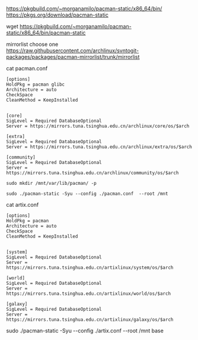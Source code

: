 https://pkgbuild.com/~morganamilo/pacman-static/x86_64/bin/   
https://pkgs.org/download/pacman-static  

wget https://pkgbuild.com/~morganamilo/pacman-static/x86_64/bin/pacman-static  

mirrorlist choose one  
https://raw.githubusercontent.com/archlinux/svntogit-packages/packages/pacman-mirrorlist/trunk/mirrorlist  

cat pacman.conf
```
[options]
HoldPkg = pacman glibc
Architecture = auto
CheckSpace
CleanMethod = KeepInstalled


[core]
SigLevel = Required DatabaseOptional
Server = https://mirrors.tuna.tsinghua.edu.cn/archlinux/core/os/$arch

[extra]
SigLevel = Required DatabaseOptional
Server = https://mirrors.tuna.tsinghua.edu.cn/archlinux/extra/os/$arch

[community]
SigLevel = Required DatabaseOptional
Server = https://mirrors.tuna.tsinghua.edu.cn/archlinux/community/os/$arch
```

```
sudo mkdir /mnt/var/lib/pacman/ -p
```
```
sudo ./pacman-static -Syu --config ./pacman.conf  --root /mnt
```


cat artix.conf   
```
[options]
HoldPkg = pacman 
Architecture = auto
CheckSpace
CleanMethod = KeepInstalled


[system]
SigLevel = Required DatabaseOptional
Server = https://mirrors.tuna.tsinghua.edu.cn/artixlinux/system/os/$arch

[world]
SigLevel = Required DatabaseOptional
Server = https://mirrors.tuna.tsinghua.edu.cn/artixlinux/world/os/$arch

[galaxy]
SigLevel = Required DatabaseOptional
Server = https://mirrors.tuna.tsinghua.edu.cn/artixlinux/galaxy/os/$arch
```

sudo ./pacman-static -Syu --config ./artix.conf  --root /mnt  base


